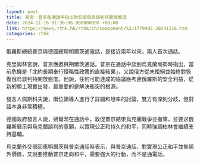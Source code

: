 ```yaml
---
layout: post
title: 克宮：普京在通話中指出對恢復俄烏談判持開放態度
date: 2024-11-16 01:36:06.000000000 +08:00
link: https://news.rthk.hk/rthk/ch/component/k2/1779405-20241116.htm
categories: rthk
---
```


俄羅斯總統普京與德國總理朔爾茨通電話，是接近兩年以來，兩人首次通話。

克里姆林宮說，普京應邀與朔爾茨通話。普京在通話中談到烏克蘭局勢時指出，當前危機是「北約長期奉行侵略性政策的直接結果」，又說俄方從未拒絕並始終對恢復俄烏談判持開放態度。他說，任何可能達成的協議應考慮俄羅斯的安全利益，從新的領土現實出發，最重要的是解決衝突的根源。

發言人佩斯科夫說，兩位領導人進行了詳細和坦率的討論，雙方有深刻分歧，但對話本身非常積極。

德國政府發言人說，朔爾茨在通話中，敦促普京結束烏克蘭戰爭並撤軍，並要求俄羅斯展示與烏克蘭談判的意願，以實現公正和持久的和平，同時強調柏林會繼續支持基輔。

烏克蘭外交部回應朔爾茨與普京通話時表示，與普京通話，對實現公正和平並無額外價值，又說要推動普京走向和平，需要強大的行動，而不是通電話。
